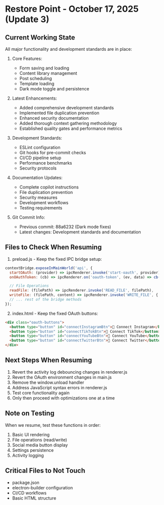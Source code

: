 # Restore Point - October 17, 2025 (Update 3)

## Current Working State
All major functionality and development standards are in place:

1. Core Features:
   - Form saving and loading
   - Content library management
   - Post scheduling
   - Template loading
   - Dark mode toggle and persistence

2. Latest Enhancements:
   - Added comprehensive development standards
   - Implemented file duplication prevention
   - Enhanced security documentation
   - Added thorough context gathering methodology
   - Established quality gates and performance metrics

3. Development Standards:
   - ESLint configuration
   - Git hooks for pre-commit checks
   - CI/CD pipeline setup
   - Performance benchmarks
   - Security protocols

4. Documentation Updates:
   - Complete copilot instructions
   - File duplication prevention
   - Security measures
   - Development workflows
   - Testing requirements

5. Git Commit Info:
   - Previous commit: 88a6232 (Dark mode fixes)
   - Latest changes: Development standards and documentation

## Files to Check When Resuming
1. preload.js - Keep the fixed IPC bridge setup:
```javascript
contextBridge.exposeInMainWorld('api', {
  startOAuth: (provider) => ipcRenderer.invoke('start-oauth', provider),
  onOAuthToken: (cb) => ipcRenderer.on('oauth-token', (ev, data) => cb(data)),

  // File Operations
  readFile: (filePath) => ipcRenderer.invoke('READ_FILE', filePath),
  writeFile: (filePath, content) => ipcRenderer.invoke('WRITE_FILE', { filePath, content }),
  // ... rest of the bridge methods
});
```

2. index.html - Keep the fixed OAuth buttons:
```html
<div class="oauth-buttons">
  <button type="button" id="connectInstagramBtn">🔗 Connect Instagram</button>
  <button type="button" id="connectTikTokBtn">🔗 Connect TikTok</button>
  <button type="button" id="connectYouTubeBtn">🔗 Connect YouTube</button>
  <button type="button" id="connectTwitterBtn">🔗 Connect Twitter</button>
</div>
```

## Next Steps When Resuming
1. Revert the activity log debouncing changes in renderer.js
2. Revert the OAuth environment changes in main.js
3. Remove the window.unload handler
4. Address JavaScript syntax errors in renderer.js
5. Test core functionality again
6. Only then proceed with optimizations one at a time

## Note on Testing
When we resume, test these functions in order:
1. Basic UI rendering
2. File operations (read/write)
3. Social media button display
4. Settings persistence
5. Activity logging

## Critical Files to Not Touch
- package.json
- electron-builder configuration
- CI/CD workflows
- Basic HTML structure
